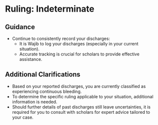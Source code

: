 # Ruling: Indeterminate

## Guidance

- Continue to consistently record your discharges:
  - It is Wajib to log your discharges (especially in your current situation).
  - Accurate tracking is crucial for scholars to provide effective assistance.

## Additional Clarifications

- Based on your reported discharges, you are currently classified as experiencing continuous bleeding.
- To determine the specific ruling applicable to your situation, additional information is needed.
- Should further details of past discharges still leave uncertainties, it is required for you to consult with scholars for expert advice tailored to your case.
